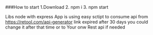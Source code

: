 ###How to start 
1.Download
2. npm i 
3. npm start

Libs node with express 
App is using easy sctipt to consume api from https://retool.com/api-generator link expired after 30 days you could change it after that time or to Your onw Rest api if needed
